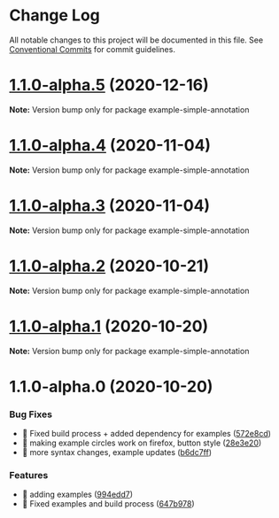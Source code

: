 # Change Log

All notable changes to this project will be documented in this file.
See [Conventional Commits](https://conventionalcommits.org) for commit guidelines.

# [1.1.0-alpha.5](https://github.com/visdesignlab/trrack/compare/example-simple-annotation@1.1.0-alpha.4...example-simple-annotation@1.1.0-alpha.5) (2020-12-16)

**Note:** Version bump only for package example-simple-annotation





# [1.1.0-alpha.4](https://github.com/visdesignlab/trrack/compare/example-simple-annotation@1.1.0-alpha.3...example-simple-annotation@1.1.0-alpha.4) (2020-11-04)

**Note:** Version bump only for package example-simple-annotation





# [1.1.0-alpha.3](https://github.com/visdesignlab/trrack/compare/example-simple-annotation@1.1.0-alpha.2...example-simple-annotation@1.1.0-alpha.3) (2020-11-04)

**Note:** Version bump only for package example-simple-annotation





# [1.1.0-alpha.2](https://github.com/visdesignlab/trrack/compare/example-simple-annotation@1.1.0-alpha.1...example-simple-annotation@1.1.0-alpha.2) (2020-10-21)

**Note:** Version bump only for package example-simple-annotation





# [1.1.0-alpha.1](https://github.com/visdesignlab/trrack/compare/example-simple-annotation@1.1.0-alpha.0...example-simple-annotation@1.1.0-alpha.1) (2020-10-20)

**Note:** Version bump only for package example-simple-annotation





# 1.1.0-alpha.0 (2020-10-20)


### Bug Fixes

* 🐛 Fixed build process + added dependency for examples ([572e8cd](https://github.com/visdesignlab/trrack/commit/572e8cd8675003030ac942036201868383569835))
* 🐛 making example circles work on firefox, button style ([28e3e20](https://github.com/visdesignlab/trrack/commit/28e3e20063e40a3fc45ea1bbbeffab41f72ea4e3))
* 🐛 more syntax changes, example updates ([b6dc7ff](https://github.com/visdesignlab/trrack/commit/b6dc7ff5d7d7f8fcc669d46837e4c37210d7e32a))


### Features

* 🎸 adding examples ([994edd7](https://github.com/visdesignlab/trrack/commit/994edd76ec1be5d7aef9b3d17e097868817a702f))
* 🎸 Fixed examples and build process ([647b978](https://github.com/visdesignlab/trrack/commit/647b9789dd04a37c70395d08e547fc82adcccab7))
